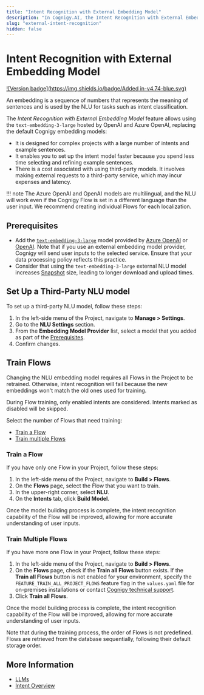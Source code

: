 ```yaml
---
title: "Intent Recognition with External Embedding Model"
description: "In Cognigy.AI, the Intent Recognition with External Embedding Model feature allows using the `text-embedding-3-large` hosted by OpenAI and Azure OpenAI, replacing the default Cognigy embedding models."
slug: "external-intent-recognition"
hidden: false
---
```


# Intent Recognition with External Embedding Model

[![Version badge](https://img.shields.io/badge/Added in-v4.74-blue.svg)](../../../../release-notes/4.74.md)

An embedding is a sequence of numbers that represents the meaning of sentences and is used by the NLU for tasks such as intent classification.

The _Intent Recognition with External Embedding Model_ feature allows
using the `text-embedding-3-large` hosted by OpenAI and Azure OpenAI, replacing the default Cognigy embedding models:

- It is designed for complex projects with a large number of intents and example sentences.
- It enables you to set up the intent model faster because you spend less time selecting and refining example sentences.
- There is a cost associated with using third-party models. It involves making external requests to a third-party service, which may incur expenses and latency.

!!! note
    The Azure OpenAI and OpenAI models are multilingual, and the NLU will work even if the Cognigy Flow is set in a different language than the user input. We recommend creating individual Flows for each localization.

## Prerequisites

- Add the [`text-embedding-3-large`](../../llms/model-support-by-feature.md) model provided by [Azure OpenAI](../../llms/providers/microsoft-azure-openai.md#add-a-model) or [OpenAI](../../llms/providers/openai.md#add-a-model). Note that if you use an external embedding model provider, Cognigy will send user inputs to the selected service. Ensure that your data processing policy reflects this practice.
- Consider that using the `text-embedding-3-large` external NLU model increases [Snapshot](../../../deploy/snapshots.md) size, leading to longer download and upload times.

## Set Up a Third-Party NLU model

To set up a third-party NLU model, follow these steps:

1. In the left-side menu of the Project, navigate to **Manage > Settings**.
2. Go to the **NLU Settings** section.
3. From the **Embedding Model Provider** list, select a model that you added as part of the [Prerequisites](#prerequisites).
4. Confirm changes.

## Train Flows

Changing the NLU embedding model requires all Flows in the Project to be retrained. 
Otherwise, intent recognition will fail because the new embeddings won't match the old ones used for training.

During Flow training, only enabled intents are considered. Intents marked as disabled will be skipped.

Select the number of Flows that need training:

- [Train a Flow](#train-a-flow)
- [Train multiple Flows](#train-multiple-flows)

### Train a Flow

If you have only one Flow in your Project, follow these steps:

1. In the left-side menu of the Project, navigate to **Build > Flows**.
2. On the **Flows** page, select the Flow that you want to train.
3. In the upper-right corner, select **NLU**.
4. On the **Intents** tab, click **Build Model**.

Once the model building process is complete, the intent recognition capability of the Flow will be improved, allowing for more accurate understanding of user inputs.

### Train Multiple Flows

If you have more one Flow in your Project, follow these steps:

1. In the left-side menu of the Project, navigate to **Build > Flows**.
2. On the **Flows** page, check if the **Train all Flows** button exists. If the **Train all Flows** button is not enabled for your environment, specify the `FEATURE_TRAIN_ALL_PROJECT_FLOWS` feature flag in the `values.yaml` file for on-premises installations or contact [Cognigy technical support](https://docs.cognigy.com/help/get-help/).
3. Click **Train all Flows**. 

Once the model building process is complete, the intent recognition capability of the Flow will be improved, allowing for more accurate understanding of user inputs.

Note that during the training process, the order of Flows is not predefined. Flows are retrieved from the database sequentially, following their default storage order.

## More Information

- [LLMs](../../llms/overview.md)
- [Intent Overview](../overview.md)